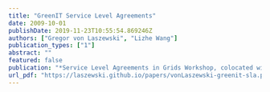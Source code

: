 ```yaml
---
title: "GreenIT Service Level Agreements"
date: 2009-10-01
publishDate: 2019-11-23T10:55:54.869246Z
authors: ["Gregor von Laszewski", "Lizhe Wang"]
publication_types: ["1"]
abstract: ""
featured: false
publication: "*Service Level Agreements in Grids Workshop, colocated with IEEE/ACM Grid 2009 Conference*"
url_pdf: "https://laszewski.github.io/papers/vonLaszewski-greenit-sla.pdf"
---
```



